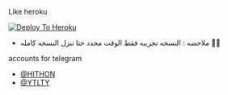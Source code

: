 Like heroku

[![Deploy To Heroku](https://www.herokucdn.com/deploy/button.svg)](https://dashboard.heroku.com/new?template=https:KAZIM8/https://github.com/KAZIM8/hi-thon)

- ملاحضه : النسخه تجريبه فقط الوقت محدد حتا تنزل النسخه كامله 👾💜

accounts for telegram 

   - [@HITHON](https://t.me/HITHON)
   - [@YTLTY](https://t.me/YTLTY)

